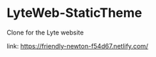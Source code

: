 # LyteWeb-StaticTheme

Clone for the Lyte website

link: https://friendly-newton-f54d67.netlify.com/
